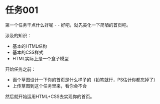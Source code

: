 任务001
=============

第一个任务干点什么好呢 - -
好吧，就先美化一下简陋的首页吧。

涉及的知识：

- 基本的HTML结构
- 基本的CSS样式
- HTML实际上是一个盒子模型

开始任务之前：
- 画个草图设计一下你的首页是什么样子的（铅笔就行，PS估计你都忘掉了）
- 上传草图到这个任务里来，看你会不会

然后就开始运用HTML+CSS去实现你的首页。
